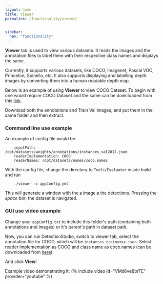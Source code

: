 ```yaml
---
layout: home
title: Viewer
permalink: /functionality/viewer/


sidebar:
  nav: "functionality"
---
```


**Viewer** tab is used to view various datasets. It reads the images and the annotation files to label them with their respective class names and displays the same.

Currently, it supports various datasets, like COCO, Imagenet, Pascal VOC, Princeton, Spinello, etc.
It also supports displaying and labelling depth images by converting them into a human readable depth map.

Below is an example of using **Viewer** to view COCO Dataset.
To begin with, one would require COCO Dataset and the same can be downloaded from this [link](http://cocodataset.org/#download).

Download both the annotations and Train Val images, and put them in the same folder and then extract.

### Command line use example

An example of config file would be:

```
    inputPath: /opt/datasets/weights/annotations/instances_val2017.json
    readerImplementation: COCO
    readerNames: /opt/datasets/names/coco.names
```

With the config file, change the directory to ``Tools/Evaluator`` inside build and run

```
    ./viewer -c appConfig.yml
```

This will generate a window with the a image a the detections. Pressing the *space bar*, the dataset is navigated.

### GUI use video example

Change your ```appConfig.txt``` to include this folder's path (containing both annotations and images) or it's parent's path in dataset path.

Now, you can run DetectionStudio, switch to viewer tab, select the annotation file for COCO, which will be ```instances_trainxxxx.json```.
Select reader Implementation as COCO and class name as coco.names (can be downloaded from [here](https://github.com/JdeRobot/DetectionStudio/blob/master/samples/names/coco.names)).

And click **View**!

Example video demonstrating it:
{% include video id="VMd6ve8brTE" provider="youtube" %}

